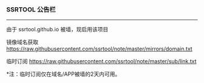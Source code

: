 ### SSRTOOL 公告栏
---
由于 ssrtool.github.io 被墙，现启用该项目

镜像域名获取
https://raw.githubusercontent.com/ssrtool/note/master/mirrors/domain.txt

临时订阅
https://raw.githubusercontent.com/ssrtool/note/master/sub/link.txt

*注：临时订阅仅在域名/APP被墙的2天内可用。